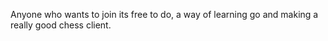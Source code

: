 Anyone who wants to join its free to do, a way of learning go and making a really good chess client.
